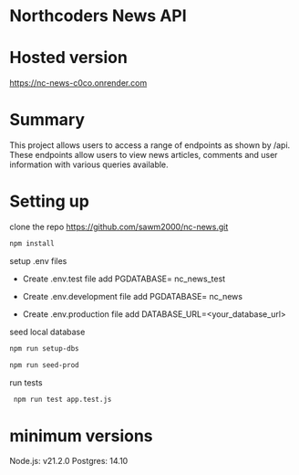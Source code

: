 # Northcoders News API


# Hosted version

https://nc-news-c0co.onrender.com

# Summary

This project allows users to access a range of endpoints as shown by /api. These endpoints allow users to view news articles, comments and  user information with various queries available.

# Setting up 

clone the repo
   https://github.com/sawm2000/nc-news.git


```bash
npm install 
```

setup .env files
 
- Create .env.test file
     add PGDATABASE= nc_news_test

- Create .env.development file
     add PGDATABASE= nc_news

- Create .env.production file
     add DATABASE_URL=<your_database_url>


seed local database

```bash
npm run setup-dbs 
```
```bash
npm run seed-prod
```

run tests
```bash
 npm run test app.test.js 
```
# minimum versions  
  Node.js: v21.2.0
  Postgres: 14.10
